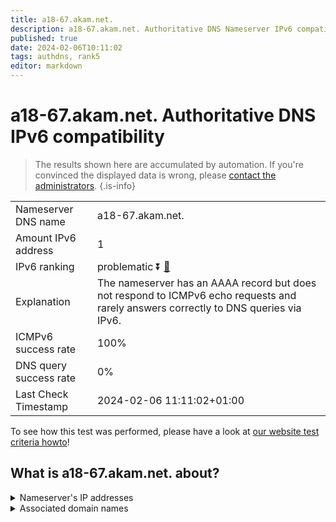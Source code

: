 ```yaml
---
title: a18-67.akam.net.
description: a18-67.akam.net. Authoritative DNS Nameserver IPv6 compatibility
published: true
date: 2024-02-06T10:11:02
tags: authdns, rank5
editor: markdown
---
```


# a18-67.akam.net. Authoritative DNS IPv6 compatibility

> The results shown here are accumulated by automation. If you're convinced the displayed data is wrong, please [contact the administrators](/howto/chat). 
{.is-info}




|   |   |
| - | - |
| Nameserver DNS name | a18-67.akam.net.
| Amount IPv6 address | 1
| IPv6 ranking | problematic :arrow_double_down: [🔗](/howto/ranking) |
| Explanation | The nameserver has an AAAA record but does not respond to ICMPv6 echo requests and rarely answers correctly to DNS queries via IPv6. |
| ICMPv6 success rate | 100%|
| DNS query success rate | 0% |
| Last Check Timestamp | 2024-02-06 11:11:02+01:00 |

To see how this test was performed, please have a look at [our website test criteria howto](/howto/testcriteria/authdns)!


## What is a18-67.akam.net. about?




<details>
<summary>Nameserver's IP addresses</summary>

2600:1480:4800::43

</details>



<details>
<summary>Associated domain names</summary>

www.jeep.com

www.oracle.com

www.vudu.com

www.mysql.com

</details>
